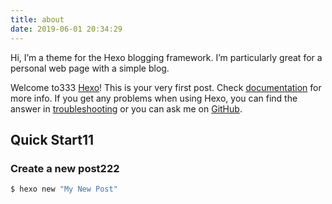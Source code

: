 ```yaml
---
title: about
date: 2019-06-01 20:34:29
---
```

Hi, I’m a theme for the Hexo blogging framework. I’m particularly great for a personal web page with a simple blog.


Welcome to333 [Hexo](https://hexo.io/)! This is your very first post. Check [documentation](https://hexo.io/docs/) for more info. If you get any problems when using Hexo, you can find the answer in [troubleshooting](https://hexo.io/docs/troubleshooting.html) or you can ask me on [GitHub](https://github.com/hexojs/hexo/issues).

## Quick Start11

### Create a new post222

``` bash
$ hexo new "My New Post"
```
